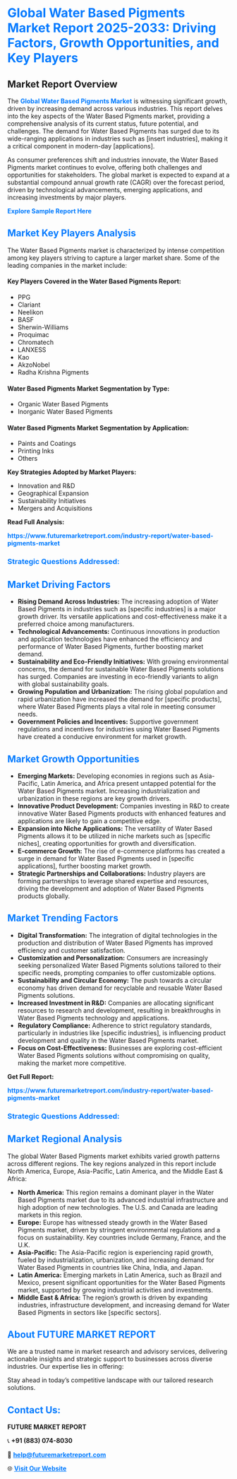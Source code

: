 <h1 style="color: #007BFF;">Global Water Based Pigments Market Report 2025-2033: Driving Factors, Growth Opportunities, and Key Players</h1>

<section id="overview">
<h2>Market Report Overview</h2>
<p>The <a href="https://www.futuremarketreport.com/industry-report/water-based-pigments-market" style="color: #007BFF; text-decoration: none;"><strong>Global Water Based Pigments Market</strong></a> is witnessing significant growth, driven by increasing demand across various industries. This report delves into the key aspects of the Water Based Pigments market, providing a comprehensive analysis of its current status, future potential, and challenges. The demand for Water Based Pigments has surged due to its wide-ranging applications in industries such as [insert industries], making it a critical component in modern-day [applications].</p>
<p>As consumer preferences shift and industries innovate, the Water Based Pigments market continues to evolve, offering both challenges and opportunities for stakeholders. The global market is expected to expand at a substantial compound annual growth rate (CAGR) over the forecast period, driven by technological advancements, emerging applications, and increasing investments by major players.</p>
</section>

<section id="overview">
<p><a href="https://www.futuremarketreport.com/request-sample/reportId=62043" style="color: #007BFF; text-decoration: none;"><strong>Explore Sample Report Here</strong></a></p>
</section>

<section id="key-players">
<h2 style="color: #007BFF;">Market Key Players Analysis</h2>
<p>The Water Based Pigments market is characterized by intense competition among key players striving to capture a larger market share. Some of the leading companies in the market include:</p>
<h4>Key Players Covered in the Water Based Pigments Report:</h4>
<ul><li>PPG</li><li>Clariant</li><li>Neelikon</li><li>BASF</li><li>Sherwin-Williams</li><li>Proquimac</li><li>Chromatech</li><li>LANXESS</li><li>Kao</li><li>AkzoNobel</li><li>Radha Krishna Pigments</li></ul>
<h4>Water Based Pigments Market Segmentation by Type:</h4>
<ul><li>Organic Water Based Pigments</li><li>Inorganic Water Based Pigments</li></ul>

<h4>Water Based Pigments Market Segmentation by Application:</h4>
<ul><li>Paints and Coatings</li><li>Printing Inks</li><li>Others</li></ul>
<p><strong>Key Strategies Adopted by Market Players:</strong></p>
<ul>
<li>Innovation and R&D</li>
<li>Geographical Expansion</li>
<li>Sustainability Initiatives</li>
<li>Mergers and Acquisitions</li>
</ul>
</section>

<section>
<p><strong>Read Full Analysis: </strong></p><a href="https://www.futuremarketreport.com/industry-report/water-based-pigments-market" style="color: #007BFF; text-decoration: none;"><strong>https://www.futuremarketreport.com/industry-report/water-based-pigments-market</strong></a>
<h3 style="color: #007BFF;">Strategic Questions Addressed:</h3>
</section>

<section id="driving-factors">
<h2 style="color: #007BFF;">Market Driving Factors</h2>
<ul>
<li><strong>Rising Demand Across Industries:</strong> The increasing adoption of Water Based Pigments in industries such as [specific industries] is a major growth driver. Its versatile applications and cost-effectiveness make it a preferred choice among manufacturers.</li>
<li><strong>Technological Advancements:</strong> Continuous innovations in production and application technologies have enhanced the efficiency and performance of Water Based Pigments, further boosting market demand.</li>
<li><strong>Sustainability and Eco-Friendly Initiatives:</strong> With growing environmental concerns, the demand for sustainable Water Based Pigments solutions has surged. Companies are investing in eco-friendly variants to align with global sustainability goals.</li>
<li><strong>Growing Population and Urbanization:</strong> The rising global population and rapid urbanization have increased the demand for [specific products], where Water Based Pigments plays a vital role in meeting consumer needs.</li>
<li><strong>Government Policies and Incentives:</strong> Supportive government regulations and incentives for industries using Water Based Pigments have created a conducive environment for market growth.</li>
</ul>
</section>

<section id="growth-opportunities">
<h2 style="color: #007BFF;">Market Growth Opportunities</h2>
<ul>
<li><strong>Emerging Markets:</strong> Developing economies in regions such as Asia-Pacific, Latin America, and Africa present untapped potential for the Water Based Pigments market. Increasing industrialization and urbanization in these regions are key growth drivers.</li>
<li><strong>Innovative Product Development:</strong> Companies investing in R&D to create innovative Water Based Pigments products with enhanced features and applications are likely to gain a competitive edge.</li>
<li><strong>Expansion into Niche Applications:</strong> The versatility of Water Based Pigments allows it to be utilized in niche markets such as [specific niches], creating opportunities for growth and diversification.</li>
<li><strong>E-commerce Growth:</strong> The rise of e-commerce platforms has created a surge in demand for Water Based Pigments used in [specific applications], further boosting market growth.</li>
<li><strong>Strategic Partnerships and Collaborations:</strong> Industry players are forming partnerships to leverage shared expertise and resources, driving the development and adoption of Water Based Pigments products globally.</li>
</ul>
</section>

<section id="trending-factors">
<h2 style="color: #007BFF;">Market Trending Factors</h2>
<ul>
<li><strong>Digital Transformation:</strong> The integration of digital technologies in the production and distribution of Water Based Pigments has improved efficiency and customer satisfaction.</li>
<li><strong>Customization and Personalization:</strong> Consumers are increasingly seeking personalized Water Based Pigments solutions tailored to their specific needs, prompting companies to offer customizable options.</li>
<li><strong>Sustainability and Circular Economy:</strong> The push towards a circular economy has driven demand for recyclable and reusable Water Based Pigments solutions.</li>
<li><strong>Increased Investment in R&D:</strong> Companies are allocating significant resources to research and development, resulting in breakthroughs in Water Based Pigments technology and applications.</li>
<li><strong>Regulatory Compliance:</strong> Adherence to strict regulatory standards, particularly in industries like [specific industries], is influencing product development and quality in the Water Based Pigments market.</li>
<li><strong>Focus on Cost-Effectiveness:</strong> Businesses are exploring cost-efficient Water Based Pigments solutions without compromising on quality, making the market more competitive.</li>
</ul>
</section>

<section>
<p><strong>Get Full Report: </strong></p><a href="https://www.futuremarketreport.com/industry-report/water-based-pigments-market" style="color: #007BFF; text-decoration: none;"><strong>https://www.futuremarketreport.com/industry-report/water-based-pigments-market</strong></a>
<h3 style="color: #007BFF;">Strategic Questions Addressed:</h3>
</section>


<section id="regional-analysis">
<h2 style="color: #007BFF;">Market Regional Analysis</h2>
<p>The global Water Based Pigments market exhibits varied growth patterns across different regions. The key regions analyzed in this report include North America, Europe, Asia-Pacific, Latin America, and the Middle East & Africa:</p>
<ul>
<li><strong>North America:</strong> This region remains a dominant player in the Water Based Pigments market due to its advanced industrial infrastructure and high adoption of new technologies. The U.S. and Canada are leading markets in this region.</li>
<li><strong>Europe:</strong> Europe has witnessed steady growth in the Water Based Pigments market, driven by stringent environmental regulations and a focus on sustainability. Key countries include Germany, France, and the U.K.</li>
<li><strong>Asia-Pacific:</strong> The Asia-Pacific region is experiencing rapid growth, fueled by industrialization, urbanization, and increasing demand for Water Based Pigments in countries like China, India, and Japan.</li>
<li><strong>Latin America:</strong> Emerging markets in Latin America, such as Brazil and Mexico, present significant opportunities for the Water Based Pigments market, supported by growing industrial activities and investments.</li>
<li><strong>Middle East & Africa:</strong> The region’s growth is driven by expanding industries, infrastructure development, and increasing demand for Water Based Pigments in sectors like [specific sectors].</li>
</ul>
</section>

<footer>
<h2 style="color: #007BFF;">About FUTURE MARKET REPORT</h2>
<p>We are a trusted name in market research and advisory services, delivering actionable insights and strategic support to businesses across diverse industries. Our expertise lies in offering:</p>

<p>Stay ahead in today’s competitive landscape with our tailored research solutions.</p>

<h2 style="color: #007BFF;">Contact Us:</h2>
<p><strong>FUTURE MARKET REPORT</strong></p>
<p>📞 <strong>+91 (883) 074-8030</strong></p>
<p>📧 <strong><a href="mailto:help@futuremarketreport.com" style="color: #007BFF;">help@futuremarketreport.com</a></strong></p>
<p>🌐 <strong><a href="https://www.futuremarketreport.com/" style="color: #007BFF;">Visit Our Website</a></strong></p>
</footer>